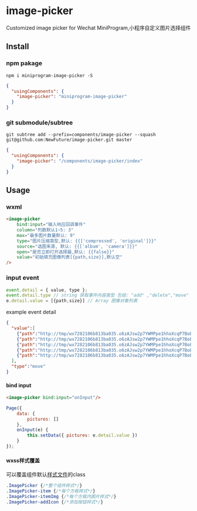 # image-picker
Customized image picker for Wechat MiniProgram,小程序自定义图片选择组件

## Install

### npm pakage
```
npm i miniprogram-image-picker -S
```

```json
{
  "usingComponents": {
    "image-picker": "miniprogram-image-picker"
  }
}
```

### git submodule/subtree
```
git subtree add --prefix=components/image-picker --squash git@github.com:NewFuture/image-picker.git master
```
```json
{
  "usingComponents": {
    "image-picker": "/components/image-picker/index"
  }
}
```

## Usage

### wxml
```html
<image-picker
    bind:input="输入响应回调事件"
    column="列数默认1~5: 3"
    max="最多图片数量默认: 9"
    type="图片压缩类型,默认: {{['compressed', 'original']}}"
    source="选图来源, 默认: {{['album', 'camera']}}"
    open="是否立即打开选择器,默认: {{false}}"
    value="初始填充图像列表[{path,size}],默认空"
/>

```

### input event

```js
event.detail = { value, type };
event.detail.type // string 获取事件内容类型 包括: "add" ,"delete","move"
e.detail.value = [{path,size}] // Array 图像对象列表
```

example event detail

```json
{
  "value":[
    {"path":"http://tmp/wx7282106b813ba035.o6zAJsw2p7YWMPpe1hhoXcqP7BoE.9SHfItdYeoVz7205b342cc5ec2480d7fea923836a227.jpg","size":18153},
    {"path":"http://tmp/wx7282106b813ba035.o6zAJsw2p7YWMPpe1hhoXcqP7BoE.ZaqbvhV5XSs0beb97b7db6208cbd8c1f3001dd83ef5c.jpg","size":15233},
    {"path":"http://tmp/wx7282106b813ba035.o6zAJsw2p7YWMPpe1hhoXcqP7BoE.wNsZ7ruZD0sT0668a02aeb46768d750fff59bf6737b8.jpg","size":11792},
    {"path":"http://tmp/wx7282106b813ba035.o6zAJsw2p7YWMPpe1hhoXcqP7BoE.vGY6456CvSGvcf8149c4beb7f4deeb3680ae2f219b51.jpg","size":19320},
    {"path":"http://tmp/wx7282106b813ba035.o6zAJsw2p7YWMPpe1hhoXcqP7BoE.BImgk5zyXJDv630a1e89c698fee6cef3948394866249.jpg","size":19560}
  ],
  "type":"move"
}
```

#### bind input

```html
<image-picker bind:input="onInput"/>
```
```js
Page({
    data: {
        pictures: []
    },
    onInput(e) {
        this.setData({ pictures: e.detail.value })
    }
});
```

#### wxss样式覆盖

可以覆盖组件默认[样式文件](index.wxss)的class

```css
.ImagePicker {/*整个组件样式*/}
.ImagePicker-item {/*每个方框样式*/}
.ImagePicker-itemImg {/*每个方框内图片样式*/}
.ImagePicker-addIcon {/*添加按钮样式*/}
```